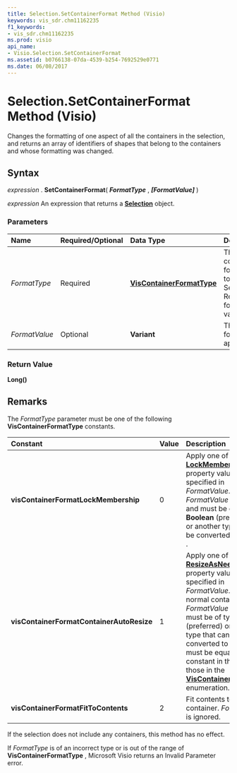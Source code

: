 ```yaml
---
title: Selection.SetContainerFormat Method (Visio)
keywords: vis_sdr.chm11162235
f1_keywords:
- vis_sdr.chm11162235
ms.prod: visio
api_name:
- Visio.Selection.SetContainerFormat
ms.assetid: b0766138-07da-4539-b254-7692529e0771
ms.date: 06/08/2017
---
```



# Selection.SetContainerFormat Method (Visio)

Changes the formatting of one aspect of all the containers in the selection, and returns an array of identifiers of shapes that belong to the containers and whose formatting was changed. 


## Syntax

 _expression_ . **SetContainerFormat**( **_FormatType_** , **_[FormatValue]_** )

 _expression_ An expression that returns a **[Selection](selection-object-visio.md)** object.


### Parameters



|**Name**|**Required/Optional**|**Data Type**|**Description**|
|:-----|:-----|:-----|:-----|
| _FormatType_|Required| **[VisContainerFormatType](viscontainerformattype-enumeration-visio.md)**|The container formatting to change. See Remarks for possible values.|
| _FormatValue_|Optional| **Variant**|The new format to apply.|

### Return Value

 **Long()**


## Remarks

The  _FormatType_ parameter must be one of the following **VisContainerFormatType** constants.



|**Constant**|**Value**|**Description**|
|:-----|:-----|:-----|
| **visContainerFormatLockMembership**|0|Apply one of the  **[LockMembership](containerproperties-lockmembership-property-visio.md)** property values, as specified in _FormatValue_.  _FormatValue_ is required, and must be of type **Boolean** (preferred) or or another type that can be converted to **Boolean** .|
| **visContainerFormatContainerAutoResize**|1|Apply one of the  **[ResizeAsNeeded](containerproperties-resizeasneeded-property-visio.md)** property values, as specified in _FormatValue_. Applies to normal containers only.  _FormatValue_ is required, must be of type **Short** (preferred) or of another type that can be converted to **Short** , and must be equal to a constant in the range of those in the **[VisContainerAutoResize](viscontainerautoresize-enumeration-visio.md)** enumeration.|
| **visContainerFormatFitToContents**|2|Fit contents to the container.  _FormatValue_ is ignored.|
If the selection does not include any containers, this method has no effect.

If  _FormatType_ is of an incorrect type or is out of the range of **VisContainerFormatType** , Microsoft Visio returns an Invalid Parameter error.


